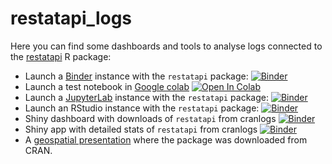 # restatapi_logs

Here you can find some dashboards and tools to analyse logs connected to the [restatapi](https://eurostat.github.io/restatapi/) R package:

 - Launch a [Binder](https://mybinder.org/) instance with the `restatapi` package: [![Binder](https://mybinder.org/badge_logo.svg)](https://mybinder.org/v2/gh/mmatyi/restatapi_logs/cfc2ceda749f0e823416c1d3db380f943b67f46f)
 - Launch a test notebook in [Google colab](https://colab.research.google.com/) [![Open In Colab](https://colab.research.google.com/assets/colab-badge.svg)](https://colab.research.google.com/github/mmatyi/restatapi_logs/blob/master/notebooks/teszt.ipynb) 
 - Launch a [JupyterLab](https://jupyterlab.readthedocs.io/) instance with the `restatapi` package: [![Binder](https://mybinder.org/badge_logo.svg)](https://mybinder.org/v2/gh/mmatyi/restatapi_logs/cfc2ceda749f0e823416c1d3db380f943b67f46f?urlpath=lab)
 - Launch an RStudio instance with the `restatapi` package: [![Binder](https://mybinder.org/badge_logo.svg)](https://mybinder.org/v2/gh/mmatyi/restatapi_logs/cfc2ceda749f0e823416c1d3db380f943b67f46f?urlpath=rstudio)
 - Shiny dashboard with downloads of `restatapi` from cranlogs [![Binder](https://mybinder.org/badge_logo.svg)](http://mybinder.org/v2/gh/mmatyi/restatapi_logs/cfc2ceda749f0e823416c1d3db380f943b67f46f?urlpath=shiny/ShinyApps/cran_stat/)
 - Shiny app with detailed stats of `restatapi` from cranlogs [![Binder](https://mybinder.org/badge_logo.svg)](http://mybinder.org/v2/gh/mmatyi/restatapi_logs/cfc2ceda749f0e823416c1d3db380f943b67f46f?urlpath=shiny/ShinyApps/restatapi/)
 - A [geospatial presentation](https://mmatyi.github.io/restatapi_logs/) where the package was downloaded from CRAN.
